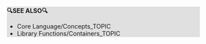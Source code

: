 <div style="margin:2em; background-color: #e0e0e0;">

<strong>🔍SEE ALSO🔍</strong>

 * Core Language/Concepts_TOPIC
 * Library Functions/Containers_TOPIC

</div>

